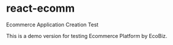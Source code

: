 # react-ecomm
Ecommerce Application Creation Test

This is a demo version for testing Ecommerce Platform by EcoBiz.
